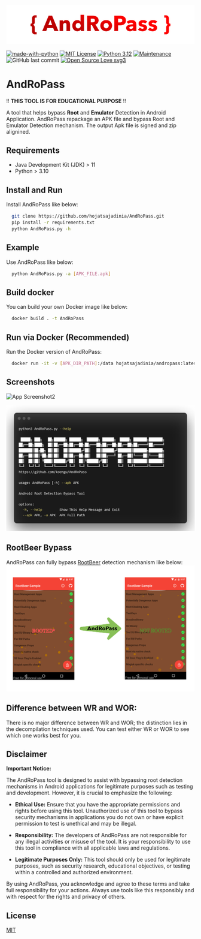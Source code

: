 
![Logo](https://github.com/koengu/AndRoPass/raw/main/utils/resource/AndropasslogoNew.png)

[![made-with-python](https://img.shields.io/badge/Made%20with-Python-1f425f.svg)](https://www.python.org/)
[![MIT License](https://img.shields.io/badge/License-MIT-green.svg)](https://choosealicense.com/licenses/mit/)
[![Python 3.12](https://img.shields.io/badge/python-3.12-blue.svg)](https://www.python.org/downloads/release/python-310/)
[![Maintenance](https://img.shields.io/badge/Maintained%3F-yes-green.svg)](https://GitHub.com/Naereen/StrapDown.js/graphs/commit-activity)
![GitHub last commit](https://img.shields.io/github/last-commit/koengu/AndRoPass)
[![Open Source Love svg3](https://badges.frapsoft.com/os/v3/open-source.svg?v=103)](https://github.com/ellerbrock/open-source-badges/)


#  AndRoPass

!! **THIS TOOL IS FOR EDUCATIONAL PURPOSE** !!

A tool that helps bypass **Root** and **Emulator** Detection in Android Application. AndRoPass repackage an APK file and bypass Root and Emulator Detection mechanism. The output Apk file is signed and zip alignined.


## Requirements
* Java Development Kit (JDK) > 11
* Python > 3.10


## Install and Run

Install AndRoPass like below:

```bash
  git clone https://github.com/hojatsajadinia/AndRoPass.git
  pip install -r requirements.txt
  python AndRoPass.py -h
```
    
## Example
Use AndRoPass like below:
```bash
  python AndRoPass.py -a [APK_FILE.apk]
```

## Build docker
You can build your own Docker image like below:
```bash
  docker build . -t AndRoPass
```

## Run via Docker (Recommended)
Run the Docker version of AndRoPass:
```bash
  docker run -it -v [APK_DIR_PATH]:/data hojatsajadinia/andropass:latest -a /data/APK_NAME.APK
```
## Screenshots

![App Screenshot2](https://github.com/koengu/AndRoPass/raw/main/utils/resource/screenshot2.png)

![App Screenshot](https://github.com/koengu/AndRoPass/raw/main/utils/resource/screenshot.png)


## RootBeer Bypass
AndRoPass can fully bypass [RootBeer](https://github.com/scottyab/rootbeer) detection mechanism like below:
![RootBeerBypass](https://github.com/koengu/AndRoPass/raw/main/utils/resource/rootbeer.png)

## Difference between WR and WOR:

There is no major difference between WR and WOR; the distinction lies in the decompilation techniques used. You can test either WR or WOR to see which one works best for you.

## Disclaimer

**Important Notice:**

The AndRoPass tool is designed to assist with bypassing root detection mechanisms in Android applications for legitimate purposes such as testing and development. However, it is crucial to emphasize the following:

- **Ethical Use:** Ensure that you have the appropriate permissions and rights before using this tool. Unauthorized use of this tool to bypass security mechanisms in applications you do not own or have explicit permission to test is unethical and may be illegal.

- **Responsibility:** The developers of AndRoPass are not responsible for any illegal activities or misuse of the tool. It is your responsibility to use this tool in compliance with all applicable laws and regulations.

- **Legitimate Purposes Only:** This tool should only be used for legitimate purposes, such as security research, educational objectives, or testing within a controlled and authorized environment.

By using AndRoPass, you acknowledge and agree to these terms and take full responsibility for your actions. Always use tools like this responsibly and with respect for the rights and privacy of others.

## License

[MIT](https://choosealicense.com/licenses/mit/)

